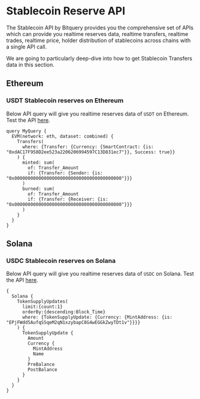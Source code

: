 # Stablecoin Reserve API

The Stablecoin API by Bitquery provides you the comprehensive set of APIs which can provide you realtime reserves data, realtime transfers, realtime trades, realtime price, holder distribution of stablecoins across chains with a single API call.

We are going to particularly deep-dive into how to get Stablecoin Transfers data in this section.

## Ethereum

### USDT Stablecoin reserves on Ethereum

Below API query will give you realtime reserves data of `USDT` on Ethereum. Test the API [here](https://ide.bitquery.io/USDT-Stablecoin-reserves-on-Ethereum).

```
query MyQuery {
  EVM(network: eth, dataset: combined) {
    Transfers(
      where: {Transfer: {Currency: {SmartContract: {is: "0xdAC17F958D2ee523a2206206994597C13D831ec7"}}, Success: true}}
    ) {
      minted: sum(
        of: Transfer_Amount
        if: {Transfer: {Sender: {is: "0x0000000000000000000000000000000000000000"}}}
      )
      burned: sum(
        of: Transfer_Amount
        if: {Transfer: {Receiver: {is: "0x0000000000000000000000000000000000000000"}}}
      )
    }
  }
}

```

## Solana

### USDC Stablecoin reserves on Solana

Below API query will give you realtime reserves data of `USDC` on Solana. Test the API [here](https://ide.bitquery.io/USDC-Stablecoin-reserves-on-Solana).

```
{
  Solana {
    TokenSupplyUpdates(
      limit:{count:1}
      orderBy:{descending:Block_Time}
      where: {TokenSupplyUpdate: {Currency: {MintAddress: {is: "EPjFWdd5AufqSSqeM2qN1xzybapC8G4wEGGkZwyTDt1v"}}}}
    ) {
      TokenSupplyUpdate {
        Amount
        Currency {
          MintAddress
          Name
        }
        PreBalance
        PostBalance
      }
    }
  }
}
```
